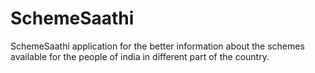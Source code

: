 # SchemeSaathi
SchemeSaathi application for the better information about the schemes available for the people of india in different part of the country.
